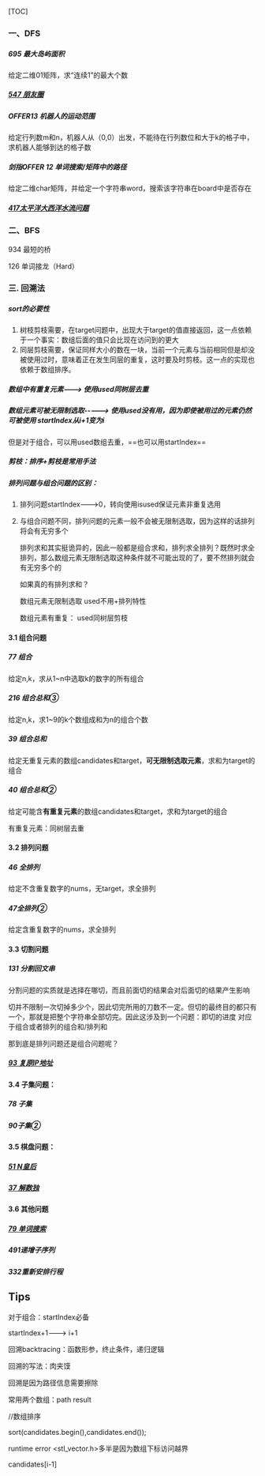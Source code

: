 

[TOC]





### 一、DFS

##### 695 最大岛屿面积

给定二维01矩阵，求“连续1”的最大个数

#####  <u>547 朋友圈</u>

#####  OFFER13 机器人的运动范围

给定行列数m和n，机器人从（0,0）出发，不能待在行列数位和大于k的格子中，求机器人能够到达的格子数

##### 剑指OFFER 12 单词搜索/矩阵中的路径

给定二维char矩阵，并给定一个字符串word，搜索该字符串在board中是否存在

##### <u>417太平洋大西洋水流问题</u>

### 二、BFS

934 最短的桥

126 单词接龙（Hard）



### 三. 回溯法

##### sort的必要性

1. 树枝剪枝需要，在target问题中，出现大于target的值直接返回，这一点依赖于一个事实：数组后面的值只会比现在访问到的更大
2. 同层剪枝需要，保证同样大小的数在一块，当前一个元素与当前相同但是却没被使用过时，意味着正在发生同层的重复，这时要及时剪枝。这一点的实现也依赖于数组排序。

##### 数组中有重复元素---> 使用used同树层去重

##### 数组元素可被无限制选取-----> 使用used没有用，因为即使被用过的元素仍然可被使用  startIndex从i+1变为i

但是对于组合，可以用used数组去重，==也可以用startIndex==

##### 剪枝：排序+剪枝是常用手法

##### 排列问题与组合问题的区别：

1. 排列问题startIndex--->0，转向使用isused保证元素非重复选用

2. 与组合问题不同，排列问题的元素一般不会被无限制选取，因为这样的话排列将会有无穷多个

   排列求和其实挺诡异的，因此一般都是组合求和，排列求全排列？既然时求全排列，那么数组元素无限制选取这种条件就不可能出现的了，要不然排列就会有无穷多个的

   如果真的有排列求和？

   数组元素无限制选取 used不用+排列特性

   数组元素有重复： used同树层剪枝

#### 3.1 组合问题

##### 77 组合 

给定n,k，求从1~n中选取k的数字的所有组合

##### 216 组合总和③

给定n,k，求1~9的k个数组成和为n的组合个数

##### 39 组合总和 

给定无重复元素的数组candidates和target，**可无限制选取元素**，求和为target的组合

##### 40 组合总和② 

给定可能含**有重复元素**的数组candidates和target，求和为target的组合

有重复元素：同树层去重

#### 3.2 排列问题

##### 46 全排列 

给定不含重复数字的nums，无target，求全排列

##### 47全排列②

给定含重复数字的nums，求全排列



#### 3.3 切割问题

##### 131 分割回文串

分割问题的实质就是选择在哪切，而且前面切的结果会对后面切的结果产生影响

切并不限制一次切掉多少个，因此切完所用的刀数不一定。但切的最终目的都只有一个，那就是把整个字符串全部切完。因此这涉及到一个问题：即切的进度   对应于组合或者排列的组合和/排列和





那到底是排列问题还是组合问题呢？



##### <u>93 复原IP地址</u>

#### 3.4 子集问题：

##### 78 子集 

##### 90子集②



#### 3.5 棋盘问题：

#####  <u>51 N皇后 </u>

##### <u>37 解数独</u>

#### 3.6 其他问题

##### <u>79 单词搜索</u> 

##### 491递增子序列 

##### 332重新安排行程



## Tips

对于组合：startIndex必备 

startIndex+1---> i+1

回溯backtracing：函数形参，终止条件，递归逻辑

回溯的写法：肉夹馍

回溯是因为路径信息需要擦除

常用两个数组：path result

//数组排序

  sort(candidates.begin(),candidates.end());

runtime error <stl_vector.h>多半是因为数组下标访问越界

candidates[i-1]



